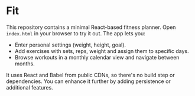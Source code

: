 # Fit

This repository contains a minimal React-based fitness planner. Open `index.html` in your browser to try it out. The app lets you:

- Enter personal settings (weight, height, goal).
- Add exercises with sets, reps, weight and assign them to specific days.
- Browse workouts in a monthly calendar view and navigate between months.

It uses React and Babel from public CDNs, so there's no build step or dependencies. You can enhance it further by adding persistence or additional features.
